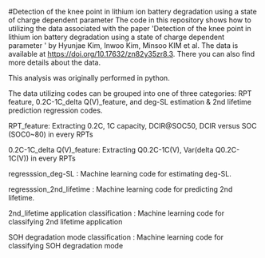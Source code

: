 #Detection  of the knee point in lithium ion battery degradation using a state of charge dependent parameter
The code in this repository shows how to utilizing the data associated with the paper 'Detection  of the knee point in lithium ion battery degradation using a state of charge dependent parameter ' by Hyunjae Kim, Inwoo Kim, Minsoo KIM et al. The data is available at https://doi.org/10.17632/zn82y35zr8.3. There you can also find more details about the data.

This analysis was originally performed in python.

The data utilizing codes can be grouped into one of three categories: RPT feature, 0.2C-1C_delta Q(V)_feature, and deg-SL estimation & 2nd lifetime prediction regression codes.

RPT_feature: Extracting 0.2C, 1C capacity, DCIR@SOC50, DCIR versus SOC (SOC0~80) in every RPTs

0.2C-1C_delta Q(V)_feature: Extracting  Q0.2C-1C(V), Var(delta Q0.2C-1C(V)) in every RPTs

regresssion_deg-SL  : Machine learning code for estimating deg-SL.

regresssion_2nd_lifetime :  Machine learning code for predicting 2nd lifetime.

2nd_lifetime application classification :  Machine learning code for classifying 2nd lifetime application

SOH degradation mode classification : Machine learning code for classifying SOH degradation mode
